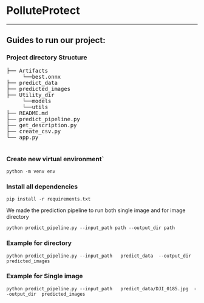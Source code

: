 # PolluteProtect
--------------------------------------



## Guides to run our project:

### Project directory Structure

<pre>
├── Artifacts
     └──best.onnx
├── predict_data
├── predicted_images
├── Utility_dir
     └──models
     └──utils
├── README.md
├── predict_pipeline.py
├── get_description.py
├── create_csv.py
└── app.py

</pre>


### Create new virtual environment`
```
python -m venv env
```


### Install all dependencies
```
pip install -r requirements.txt
```



We made the prediction pipeline to run both single image and for image directory

```
python predict_pipeline.py --input_path path --output_dir path
```

### Example for directory
```
python predict_pipeline.py --input_path   predict_data  --output_dir  predicted_images
```

### Example for Single image

```
python predict_pipeline.py --input_path   predict_data/DJI_0185.jpg  --output_dir  predicted_images
```



